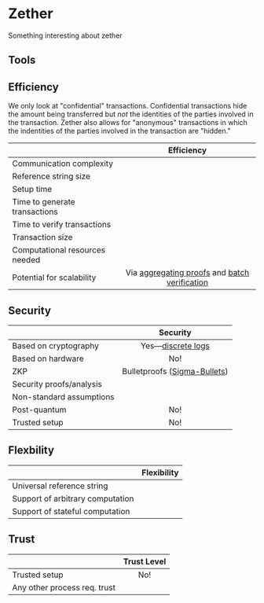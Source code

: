 # Zether

Something interesting about zether

## Tools

## Efficiency

We only look at "confidential" transactions. Confidential transactions hide the amount being transferred but *not* the identities of the parties involved in the transaction. Zether also allows for "anonymous" transactions in which the indentities of the parties involved in the transaction are "hidden."

|                           |           Efficiency         |
| ------------------------- | :--------------------------: |
| Communication complexity  |                              |
| Reference string size     |                              |
| Setup time                |                              |
| Time to generate transactions |                             |
| Time to verify transactions   |                             |
| Transaction size          |                              |
| Computational resources needed |                            |
| Potential for scalability      |         Via [aggregating proofs](https://eprint.iacr.org/2017/1066.pdf) and [batch verification](https://eprint.iacr.org/2017/1066.pdf)                   |

## Security

|                           | Security                  |
| ------------------------- | :--------------------------: |
| Based on cryptography                 |       Yes&mdash;[discrete logs](https://en.wikipedia.org/wiki/Discrete_logarithm)                    |
| Based on hardware                 |            No!                  |
| ZKP                       |        Bulletproofs ([Sigma-Bullets](https://eprint.iacr.org/2019/191.pdf)) |
| Security proofs/analysis                  |                              |
| Non-standard assumptions                 |                              |
| Post-quantum               |                No!              |
| Trusted setup                |              No!                |

## Flexbility

|                           | Flexibility                 |
| ------------------------- | :--------------------------: |
| Universal reference string                 |                              |
| Support of arbitrary computation                |                              |
| Support of stateful computation                 |                              |


## Trust

|                           | Trust Level                  |
| ------------------------- | :--------------------------: |
| Trusted setup               |            No!                  |
| Any other process req. trust               |                              |
